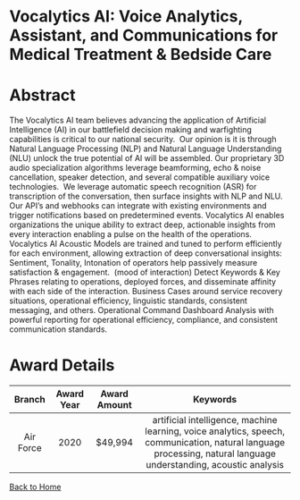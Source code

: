 
Vocalytics AI: Voice Analytics, Assistant, and Communications for Medical Treatment &amp; Bedside Care
======================================================================================================

# Abstract


The Vocalytics AI team believes advancing the application of Artificial Intelligence (AI) in our battlefield decision making and warfighting capabilities is critical to our national security.  Our opinion is it is through Natural Language Processing (NLP) and Natural Language Understanding (NLU) unlock the true potential of AI will be assembled. Our proprietary 3D audio specialization algorithms leverage beamforming, echo & noise cancellation, speaker detection, and several compatible auxiliary voice technologies.  We leverage automatic speech recognition (ASR) for transcription of the conversation, then surface insights with NLP and NLU.  Our API’s and webhooks can integrate with existing environments and trigger notifications based on predetermined events. Vocalytics AI enables organizations the unique ability to extract deep, actionable insights from every interaction enabling a pulse on the health of the operations.  Vocalytics AI Acoustic Models are trained and tuned to perform efficiently for each environment, allowing extraction of deep conversational insights: Sentiment, Tonality, Intonation of operators help passively measure satisfaction & engagement.  (mood of interaction) Detect Keywords & Key Phrases relating to operations, deployed forces, and disseminate affinity with each side of the interaction. Business Cases around service recovery situations, operational efficiency, linguistic standards, consistent messaging, and others. Operational Command Dashboard Analysis with powerful reporting for operational efficiency, compliance, and consistent communication standards.  

# Award Details

|Branch|Award Year|Award Amount|Keywords|
| :---: | :---: | :---: | :---: |
|Air Force|2020|$49,994|artificial intelligence, machine learning, voice analytics, speech, communication, natural language processing, natural language understanding, acoustic analysis|
  
  


[Back to Home](https://github.com/chrischow/dod_sbir_awards/DJ/#1753)